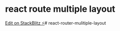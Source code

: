 # react route multiple layout

[Edit on StackBlitz ⚡️](https://stackblitz.com/edit/react-route-multiple-layout)#   r e a c t - r o u t e r - m u l i t i p l e - l a y o u t  
 